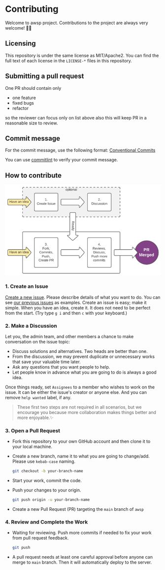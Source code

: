 # Contributing

Welcome to awsp project. Contributions to the project are always very welcome! 🙏🏽  


## Licensing

This repository is under the same license as MIT/Apache2. You can find the full text of each license in the `LICENSE-*` files in this repository.


## Submitting a pull request
One PR should contain only 
- one feature 
- fixed bugs 
- refactor 

so the reviewer can focus only on list above also this will keep PR in a reasonable size to review.


## Commit message
For the commit message, use the following format: [Conventional Commits](https://www.conventionalcommits.org/en/v1.0.0/#specification)

You can use [commitlint](https://commitlint.js.org/#/guides-local-setup) to verify your commit message.


## How to contribute

![how to contribute flow diagram](assets/images/how-to-contribute.png)

### 1. Create an Issue
[Create a new issue](https://github.com/kubeopsskills/awsp/issues/new). Please describe details of what you want to do. You can see [our previous issues](https://github.com/kubeopsskills/awsp/issues) as examples. Create an issue is easy; make it simple. When you have an idea, create it. It does not need to be perfect from the start. (Try type `g i` and then `c` with your keyboard.)

### 2. Make a Discussion
Let you, the admin team, and other members a chance to make conversation on the issue topic:

  - Discuss solutions and alternatives. Two heads are better than one.
  - From the discussion, we may prevent duplicate or unnecessary works that save your valuable time later.
  - Ask any questions that you want people to help.
  - Let people know in advance what you are going to do is always a good idea.

Once things ready, set `Assignees` to a member who wishes to work on the issue. It can be either the issue's creator or anyone else. And you can remove `help wanted` label, if any.

> These first two steps are not required in all scenarios, but we encourage you because more collaboration makes things better and more enjoyable.✨

### 3. Open a Pull Request
- Fork this repository to your own GitHub account and then clone it to your local machine.
- Create a new branch, name it to what you are going to change/add. Please use `kebab-case` naming.
  ```sh
  git checkout -b your-branch-name
  ```
- Start your work, commit the code.
- Push your changes to your origin.
  ```sh
  git push origin -u your-branch-name
  ```

- Create a new Pull Request (PR) targeting the `main` branch of `awsp`

### 4. Review and Complete the Work
- Waiting for reviewing. Push more commits if needed to fix your work from pull request feedback. 
  ```sh
  git push
  ```
- A pull request needs at least one careful approval before anyone can merge to `main` branch. Then it will automatically deploy to the server.